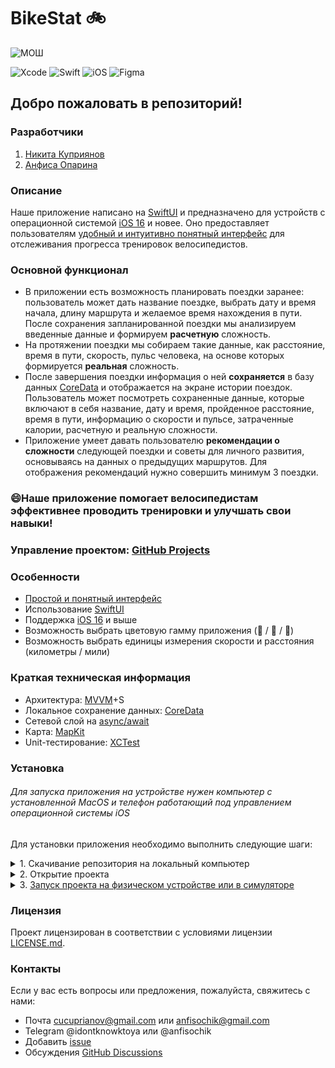 # **BikeStat 🚲**

![МОШ](https://predprof.olimpiada.ru/images/logo-predporf.svg)

![Xcode](https://img.shields.io/badge/Xcode-007ACC?style=for-the-badge&logo=Xcode&logoColor=white)
![Swift](https://img.shields.io/badge/swift-F54A2A?style=for-the-badge&logo=swift&logoColor=white)
![iOS](https://img.shields.io/badge/iOS-000000?style=for-the-badge&logo=ios&logoColor=white)
![Figma](https://img.shields.io/badge/figma-%23F24E1E.svg?style=for-the-badge&logo=figma&logoColor=white)

## Добро пожаловать в репозиторий!

### Разработчики 
1. [Никита Куприянов](https://github.com/kupriyanovNik)
2. [Анфиса Опарина](https://github.com/Anfisok)

### Описание
Наше приложение написано на [SwiftUI](https://developer.apple.com/xcode/swiftui/) и предназначено для устройств с операционной системой [iOS 16](https://ru.wikipedia.org/wiki/IOS_16) и новее. 
Оно предоставляет пользователям [удобный и интуитивно понятный интерфейс](https://www.figma.com/file/9rCteZ4QIBH2Uw3MMreihN/the-true-bikestat?type=design&node-id=441%3A1121&mode=design&t=SWfG9qbFdvQHJvIh-1) для отслеживания прогресса тренировок велосипедистов. 

### Основной функционал
- В приложении есть возможность планировать поездки заранее: пользователь может дать название поездке, выбрать дату и время начала, длину маршрута и желаемое время нахождения в пути. После сохранения запланированной поездки мы анализируем введенные данные и формируем **расчетную** сложность. 
- На протяжении поездки мы собираем такие данные, как расстояние, время в пути, скорость, пульс человека, на основе которых формируется **реальная** сложность. 
- После завершения поездки информация о ней **сохраняется** в базу данных [CoreData](https://developer.apple.com/documentation/coredata/) и отображается на экране истории поездок. Пользователь может посмотреть сохраненные данные, которые включают в себя название, дату и время, пройденное расстояние, время в пути, информацию о скорости и пульсе, затраченные калории, расчетную и реальную сложности.
- Приложение умеет давать пользователю **рекомендации о сложности** следующей поездки и советы для личного развития, основываясь на данных о предыдущих маршрутов. Для отображения рекомендаций нужно совершить минимум 3 поездки.

### :smile:Наше приложение помогает велосипедистам эффективнее проводить тренировки и улучшать свои навыки!

### Управление проектом: [GitHub Projects](https://github.com/users/kupriyanovNik/projects/4)

### Особенности
- [Простой и понятный интерфейс](https://www.figma.com/file/9rCteZ4QIBH2Uw3MMreihN/the-true-bikestat?type=design&node-id=441%3A1121&mode=design&t=SWfG9qbFdvQHJvIh-1)
- Использование [SwiftUI](https://developer.apple.com/xcode/swiftui/)
- Поддержка [iOS 16](https://ru.wikipedia.org/wiki/IOS_16) и выше
- Возможность выбрать цветовую гамму приложения (🩵 / 💙 / 💜)
- Возможность выбрать единицы измерения скорости и расстояния (километры / мили)

### Краткая техническая информация 
- Архитектура: [MVVM](https://ru.wikipedia.org/wiki/Model-View-ViewModel)+S
- Локальное сохранение данных: [CoreData](https://developer.apple.com/documentation/coredata/)
- Сетевой слой на [async/await](https://docs.swift.org/swift-book/documentation/the-swift-programming-language/concurrency/)
- Карта: [MapKit](https://developer.apple.com/documentation/mapkit/)
- Unit-тестирование: [XCTest](https://developer.apple.com/documentation/xctest)

### Установка
###### Для запуска приложения на устройстве нужен компьютер с установленной MacOS и телефон работающий под управлением операционной системы iOS
Для установки приложения необходимо выполнить следующие шаги:

<details><summary>1. Скачивание репозитория на локальный компьютер</summary>
  
  - Открыть терминал
  - Ввести следующие команды
    + cd путь_к_папке_в_которую_нужно_скопировать
    + git clone https://github.com/kupriyanovNik/BikeStat.git
  - Закрыть терминал (опционально)
</details>

<details><summary>2. Открытие проекта</summary>
  
 - Запустить [Xcode](https://developer.apple.com/xcode/)
  - Одновременно нажать cmd + shift + 1
  - Нажать "Open Existing Project..."
  - Найти в файловой системе скопированную папку
  - В папке выделить файл "BikeStat.xcodeproj"
  - Нажать кнопку "Open" / нажать "return" или "Enter" на клавиатуре (зависит от раскладки)
  - Следующие шаги раздела необходимы **только** для запуска на физическом устройстве
  - Перейти в Project Navigator (одновременно нажать cmd + 1)
  - Нажать на корневой элемент в файловой системе проекта (иконка Xcode, справа от которой будет написано BikeStat)
  - В появившемся окне выбрать вкладку "Signing & Capabilities"
  - Поменять [BundleID](https://developer.apple.com/documentation/appstoreconnectapi/bundle_ids) на собственный
</details>

<details><summary>3. <a href="https://developer.apple.com/documentation/xcode/running-your-app-in-simulator-or-on-a-device">Запуск проекта на физическом устройстве или в симуляторе</a></summary>

  - Одновременно нажать cmd + shift + 2
  - Выбрать симулятор или физическое устройство в качестве Run Destination
  - Закрыть окно выбора Run Destination (красная кнопка слева сверху / одновременно нажать cmd + w)
  - Запустить (в верхнем меню Product -> Run / одновременно нажать cmd + r)
</details>

### Лицензия
Проект лицензирован в соответствии с условиями лицензии [LICENSE.md](https://github.com/kupriyanovNik/BikeStat/blob/develop/LICENSE).

### Контакты
Если у вас есть вопросы или предложения, пожалуйста, свяжитесь с нами:
- Почта [cucuprianov@gmail.com](mailto:cucuprianov@gmail.com) или [anfisochik@gmail.com](mailto:anfisochik@gmail.com)
- Telegram @idontknowktoya или @anfisochik
- Добавить [issue](https://github.com/kupriyanovNik/BikeStat/issues/new)
- Обсуждения [GitHub Discussions](https://github.com/kupriyanovNik/BikeStat/discussions)
